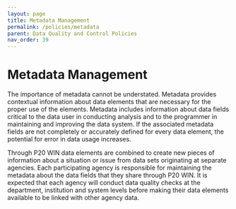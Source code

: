 ```yaml
---
layout: page
title: Metadata Management
permalink: /policies/metadata
parent: Data Quality and Control Policies
nav_order: 39
---
```


# Metadata Management
The importance of metadata cannot be understated. Metadata provides contextual information about data elements that are necessary for the proper use of the elements. Metadata includes information about data fields critical to the data user in conducting analysis and to the programmer in maintaining and improving the data system. If the associated metadata fields are not completely or accurately defined for every data element, the potential for error in data usage increases.  

Through P20 WIN data elements are combined to create new pieces of information about a situation or issue from data sets originating at separate agencies. Each participating agency is responsible for maintaining the metadata about the data fields that they share through P20 WIN. It is expected that each agency will conduct data quality checks at the department, institution and system levels before making their data elements available to be linked with other agency data.
